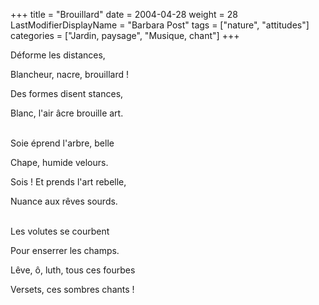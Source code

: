 +++
title = "Brouillard"
date = 2004-04-28
weight = 28
LastModifierDisplayName = "Barbara Post"
tags = ["nature", "attitudes"]
categories = ["Jardin, paysage", "Musique, chant"]
+++

Déforme les distances,

Blancheur, nacre, brouillard !

Des formes disent stances,

Blanc, l'air âcre brouille art.

 \
Soie éprend l'arbre, belle

Chape, humide velours.

Sois ! Et prends l'art rebelle,

Nuance aux rêves sourds.

 \
Les volutes se courbent

Pour enserrer les champs.

Lêve, ô, luth, tous ces fourbes

Versets, ces sombres chants !
